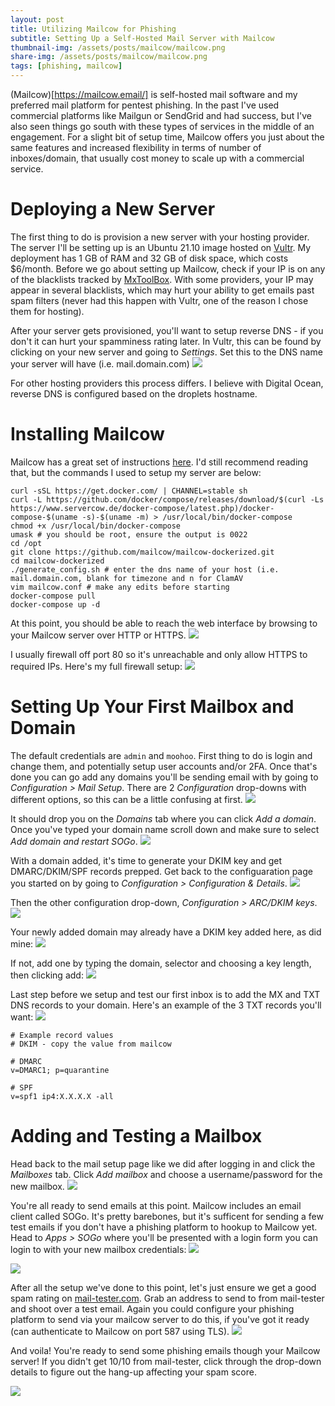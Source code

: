 ```yaml
---
layout: post
title: Utilizing Mailcow for Phishing
subtitle: Setting Up a Self-Hosted Mail Server with Mailcow
thumbnail-img: /assets/posts/mailcow/mailcow.png
share-img: /assets/posts/mailcow/mailcow.png
tags: [phishing, mailcow]
---
```


(Mailcow)[https://mailcow.email/] is self-hosted mail software and my preferred mail platform for pentest phishing. In the past I've used commercial platforms like Mailgun or SendGrid and had success, but I've also seen things go south with these types of services in the middle of an engagement. For a slight bit of setup time, Mailcow offers you just about the same features and increased flexibility in terms of number of inboxes/domain, that usually cost money to scale up with a commercial service.

# Deploying a New Server
The first thing to do is provision a new server with your hosting provider. The server I'll be setting up is an Ubuntu 21.10 image hosted on [Vultr](https://www.vultr.com/). My deployment has 1 GB of RAM and 32 GB of disk space, which costs $6/month. Before we go about setting up Mailcow, check if your IP is on any of the blacklists tracked by [MxToolBox](https://mxtoolbox.com/blacklists.aspx). With some providers, your IP may appear in several blacklists, which may hurt your ability to get emails past spam filters (never had this happen with Vultr, one of the reason I chose them for hosting).

After your server gets provisioned, you'll want to setup reverse DNS - if you don't it can hurt your spamminess rating later. In Vultr, this can be found by clicking on your new server and going to *Settings*. Set this to the DNS name your server will have (i.e. mail.domain.com)
![](/assets/posts/mailcow/0_reverse_dns.png)

For other hosting providers this process differs. I believe with Digital Ocean, reverse DNS is configured based on the droplets hostname.

# Installing Mailcow
Mailcow has a great set of instructions [here](https://mailcow.github.io/mailcow-dockerized-docs/i_u_m_install/). I'd still recommend reading that, but the commands I used to setup my server are below:
```shell
curl -sSL https://get.docker.com/ | CHANNEL=stable sh
curl -L https://github.com/docker/compose/releases/download/$(curl -Ls https://www.servercow.de/docker-compose/latest.php)/docker-compose-$(uname -s)-$(uname -m) > /usr/local/bin/docker-compose
chmod +x /usr/local/bin/docker-compose
umask # you should be root, ensure the output is 0022
cd /opt
git clone https://github.com/mailcow/mailcow-dockerized.git
cd mailcow-dockerized
./generate_config.sh # enter the dns name of your host (i.e. mail.domain.com, blank for timezone and n for ClamAV
vim mailcow.conf # make any edits before starting
docker-compose pull
docker-compose up -d
```

At this point, you should be able to reach the web interface by browsing to your Mailcow server over HTTP or HTTPS. 
![](/assets/posts/mailcow/1_web_ui.png)

I usually firewall off port 80 so it's unreachable and only allow HTTPS to required IPs. Here's my full firewall setup:
![](/assets/posts/mailcow/0_firewall.png)

# Setting Up Your First Mailbox and Domain
The default credentials are `admin` and `moohoo`. First thing to do is login and change them, and potentially setup user accounts and/or 2FA. Once that's done you can go add any domains you'll be sending email with by going to *Configuration > Mail Setup*. There are 2 *Configuration* drop-downs with different options, so this can be a little confusing at first.
![](/assets/posts/mailcow/2_goto_setup.png)

It should drop you on the *Domains* tab where you can click *Add a domain*. Once you've typed your domain name scroll down and make sure to select *Add domain and restart SOGo*.
![](/assets/posts/mailcow/3_add_domain.png)

With a domain added, it's time to generate your DKIM key and get DMARC/DKIM/SPF records prepped. Get back to the configuaration page you started on by going to *Configuration > Configuration & Details*.
![](/assets/posts/mailcow/4_goto_config.png)

Then the other configuration drop-down, *Configuration > ARC/DKIM keys*.
![](/assets/posts/mailcow/5_goto_dkim.png)

Your newly added domain may already have a DKIM key added here, as did mine:
![](/assets/posts/mailcow/6_dkim.png)

If not, add one by typing the domain, selector and choosing a key length, then clicking add:
![](/assets/posts/mailcow/7_add_dkim.png)

Last step before we setup and test our first inbox is to add the MX and TXT DNS records to your domain. Here's an example of the 3 TXT records you'll want:
![](/assets/posts/mailcow/8_dns_records.png)

```shell
# Example record values
# DKIM - copy the value from mailcow

# DMARC
v=DMARC1; p=quarantine

# SPF
v=spf1 ip4:X.X.X.X -all
```

# Adding and Testing a Mailbox
Head back to the mail setup page like we did after logging in and click the *Mailboxes* tab. Click *Add mailbox* and choose a username/password for the new mailbox.
![](/assets/posts/mailcow/10_new_mailbox.png)

You're all ready to send emails at this point. Mailcow includes an email client called SOGo. It's pretty barebones, but it's sufficent for sending a few test emails if you don't have a phishing platform to hookup to Mailcow yet. Head to *Apps > SOGo* where you'll be presented with a login form you can login to with your new mailbox credentials:
![](/assets/posts/mailcow/11_goto_sogo.png)

![](/assets/posts/mailcow/12_sogo.png)

After all the setup we've done to this point, let's just ensure we get a good spam rating on [mail-tester.com](https://www.mail-tester.com/). Grab an address to send to from mail-tester and shoot over a test email. Again you could configure your phishing platform to send via your mailcow server to do this, if you've got it ready (can authenticate to Mailcow on port 587 using TLS).
![](/assets/posts/mailcow/13_send_test.png)

And voila! You're ready to send some phishing emails though your Mailcow server! If you didn't get 10/10 from mail-tester, click through the drop-down details to figure out the hang-up affecting your spam score.

![](/assets/posts/mailcow/14_mail_tester.png)